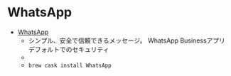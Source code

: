 # WhatsApp
- [WhatsApp](https://www.whatsapp.com/)
  -  シンプル、安全で信頼できるメッセージ。 WhatsApp Businessアプリ デフォルトでのセキュリティ
  - 
  - `brew cask install WhatsApp`
